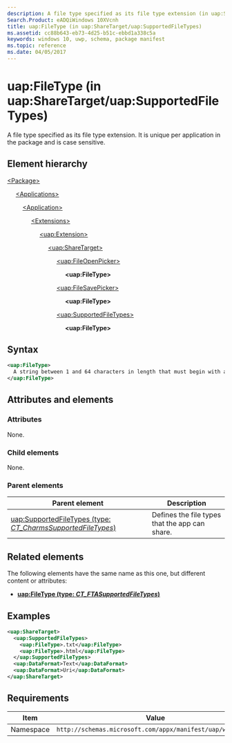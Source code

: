 ```yaml
---
description: A file type specified as its file type extension (in uap:ShareTarget/uap:SupportedFileTypes).
Search.Product: eADQiWindows 10XVcnh
title: uap:FileType (in uap:ShareTarget/uap:SupportedFileTypes)
ms.assetid: cc88b643-eb73-4d25-b51c-ebbd1a338c5a
keywords: windows 10, uwp, schema, package manifest
ms.topic: reference
ms.date: 04/05/2017
---
```


# uap:FileType (in uap:ShareTarget/uap:SupportedFileTypes) 

A file type specified as its file type extension. It is unique per application in the package and is case sensitive.

## Element hierarchy

[\<Package\>](element-package.md)

&nbsp;&nbsp;&nbsp;&nbsp; [\<Applications\>](element-applications.md)

&nbsp;&nbsp;&nbsp;&nbsp; &nbsp;&nbsp;&nbsp;&nbsp;[\<Application\>](element-application.md)

&nbsp;&nbsp;&nbsp;&nbsp; &nbsp;&nbsp;&nbsp;&nbsp; &nbsp;&nbsp;&nbsp;&nbsp;[\<Extensions\>](element-extensions.md)

&nbsp;&nbsp;&nbsp;&nbsp; &nbsp;&nbsp;&nbsp;&nbsp; &nbsp;&nbsp;&nbsp;&nbsp; &nbsp;&nbsp;&nbsp;&nbsp;[\<uap:Extension\>](element-uap-extension.md)

&nbsp;&nbsp;&nbsp;&nbsp; &nbsp;&nbsp;&nbsp;&nbsp; &nbsp;&nbsp;&nbsp;&nbsp; &nbsp;&nbsp;&nbsp;&nbsp; &nbsp;&nbsp;&nbsp;&nbsp;[\<uap:ShareTarget\>](element-uap-sharetarget.md)

&nbsp;&nbsp;&nbsp;&nbsp; &nbsp;&nbsp;&nbsp;&nbsp; &nbsp;&nbsp;&nbsp;&nbsp; &nbsp;&nbsp;&nbsp;&nbsp; &nbsp;&nbsp;&nbsp;&nbsp; &nbsp;&nbsp;&nbsp;&nbsp;[\<uap:FileOpenPicker\>](element-uap-fileopenpicker.md)

&nbsp;&nbsp;&nbsp;&nbsp; &nbsp;&nbsp;&nbsp;&nbsp; &nbsp;&nbsp;&nbsp;&nbsp; &nbsp;&nbsp;&nbsp;&nbsp; &nbsp;&nbsp;&nbsp;&nbsp; &nbsp;&nbsp;&nbsp;&nbsp; &nbsp;&nbsp;&nbsp;&nbsp;**\<uap:FileType\>**

&nbsp;&nbsp;&nbsp;&nbsp; &nbsp;&nbsp;&nbsp;&nbsp; &nbsp;&nbsp;&nbsp;&nbsp; &nbsp;&nbsp;&nbsp;&nbsp; &nbsp;&nbsp;&nbsp;&nbsp; &nbsp;&nbsp;&nbsp;&nbsp;[\<uap:FileSavePicker\>](element-uap-filesavepicker.md)

&nbsp;&nbsp;&nbsp;&nbsp; &nbsp;&nbsp;&nbsp;&nbsp; &nbsp;&nbsp;&nbsp;&nbsp; &nbsp;&nbsp;&nbsp;&nbsp; &nbsp;&nbsp;&nbsp;&nbsp; &nbsp;&nbsp;&nbsp;&nbsp; &nbsp;&nbsp;&nbsp;&nbsp;**\<uap:FileType\>**

&nbsp;&nbsp;&nbsp;&nbsp; &nbsp;&nbsp;&nbsp;&nbsp; &nbsp;&nbsp;&nbsp;&nbsp; &nbsp;&nbsp;&nbsp;&nbsp; &nbsp;&nbsp;&nbsp;&nbsp; &nbsp;&nbsp;&nbsp;&nbsp;[\<uap:SupportedFileTypes\>](element-uap-supportedfiletypes.md)

&nbsp;&nbsp;&nbsp;&nbsp; &nbsp;&nbsp;&nbsp;&nbsp; &nbsp;&nbsp;&nbsp;&nbsp; &nbsp;&nbsp;&nbsp;&nbsp; &nbsp;&nbsp;&nbsp;&nbsp; &nbsp;&nbsp;&nbsp;&nbsp; &nbsp;&nbsp;&nbsp;&nbsp;**\<uap:FileType\>**

## Syntax

```xml
<uap:FileType>
  A string between 1 and 64 characters in length that must begin with a period ("."), cannot have additional periods, and cannot contain these characters: <, >, :, ", /, \, |, ?, or *.
</uap:FileType>
```

## Attributes and elements

### Attributes

None.

### Child elements

None.

### Parent elements

| Parent element | Description |
|-|-|
| [uap:SupportedFileTypes (type: *CT_CharmsSupportedFileTypes*)](element-1-uap-supportedfiletypes.md) | Defines the file types that the app can share. |

## Related elements

The following elements have the same name as this one, but different content or attributes:

- **[uap:FileType (type: *CT_FTASupportedFileTypes*)](element-uap-filetype.md)**

## Examples

```xml
<uap:ShareTarget>
  <uap:SupportedFileTypes>
    <uap:FileType>.txt</uap:FileType>
    <uap:FileType>.html</uap:FileType>
  </uap:SupportedFileTypes>
  <uap:DataFormat>Text</uap:DataFormat>
  <uap:DataFormat>Uri</uap:DataFormat>
</uap:ShareTarget>
```

## Requirements

| Item  | Value  |
|--|--|
| Namespace | `http://schemas.microsoft.com/appx/manifest/uap/windows10` |
